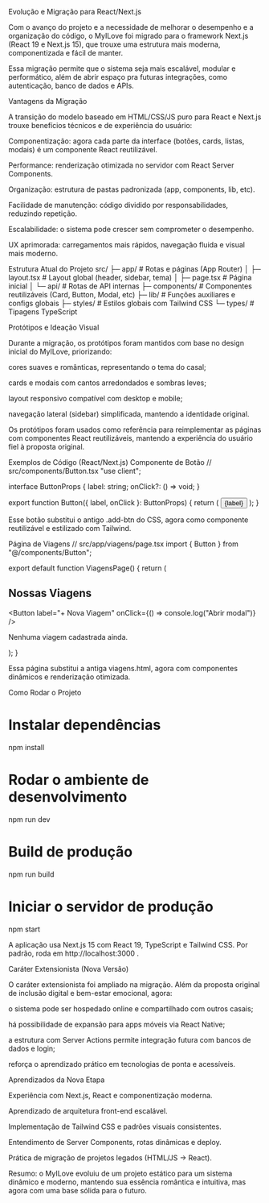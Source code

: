 Evolução e Migração para React/Next.js

Com o avanço do projeto e a necessidade de melhorar o desempenho e a organização do código, o MyILove foi migrado para o framework Next.js (React 19 e Next.js 15), que trouxe uma estrutura mais moderna, componentizada e fácil de manter.

Essa migração permite que o sistema seja mais escalável, modular e performático, além de abrir espaço pra futuras integrações, como autenticação, banco de dados e APIs.

Vantagens da Migração

A transição do modelo baseado em HTML/CSS/JS puro para React e Next.js trouxe benefícios técnicos e de experiência do usuário:

Componentização: agora cada parte da interface (botões, cards, listas, modais) é um componente React reutilizável.

Performance: renderização otimizada no servidor com React Server Components.

Organização: estrutura de pastas padronizada (app, components, lib, etc).

Facilidade de manutenção: código dividido por responsabilidades, reduzindo repetição.

Escalabilidade: o sistema pode crescer sem comprometer o desempenho.

UX aprimorada: carregamentos mais rápidos, navegação fluida e visual mais moderno.

Estrutura Atual do Projeto
src/
 ├─ app/                 # Rotas e páginas (App Router)
 │   ├─ layout.tsx       # Layout global (header, sidebar, tema)
 │   ├─ page.tsx         # Página inicial
 │   └─ api/             # Rotas de API internas
 ├─ components/          # Componentes reutilizáveis (Card, Button, Modal, etc)
 ├─ lib/                 # Funções auxiliares e configs globais
 ├─ styles/              # Estilos globais com Tailwind CSS
 └─ types/               # Tipagens TypeScript

Protótipos e Ideação Visual

Durante a migração, os protótipos foram mantidos com base no design inicial do MyILove, priorizando:

cores suaves e românticas, representando o tema do casal;

cards e modais com cantos arredondados e sombras leves;

layout responsivo compatível com desktop e mobile;

navegação lateral (sidebar) simplificada, mantendo a identidade original.

Os protótipos foram usados como referência para reimplementar as páginas com componentes React reutilizáveis, mantendo a experiência do usuário fiel à proposta original.

Exemplos de Código (React/Next.js)
Componente de Botão
// src/components/Button.tsx
"use client";

interface ButtonProps {
  label: string;
  onClick?: () => void;
}

export function Button({ label, onClick }: ButtonProps) {
  return (
    <button
      onClick={onClick}
      className="bg-pink-500 hover:bg-pink-600 text-white px-4 py-2 rounded-lg shadow-md transition"
    >
      {label}
    </button>
  );
}


Esse botão substitui o antigo .add-btn do CSS, agora como componente reutilizável e estilizado com Tailwind.

Página de Viagens
// src/app/viagens/page.tsx
import { Button } from "@/components/Button";

export default function ViagensPage() {
  return (
    <section className="p-6">
      <div className="flex justify-between items-center mb-6">
        <h2 className="text-2xl font-semibold text-pink-600">Nossas Viagens</h2>
        <Button label="+ Nova Viagem" onClick={() => console.log("Abrir modal")} />
      </div>
      <p className="text-gray-500">Nenhuma viagem cadastrada ainda.</p>
    </section>
  );
}


Essa página substitui a antiga viagens.html, agora com componentes dinâmicos e renderização otimizada.

Como Rodar o Projeto
# Instalar dependências
npm install

# Rodar o ambiente de desenvolvimento
npm run dev

# Build de produção
npm run build

# Iniciar o servidor de produção
npm start


A aplicação usa Next.js 15 com React 19, TypeScript e Tailwind CSS.
Por padrão, roda em http://localhost:3000
.

Caráter Extensionista (Nova Versão)

O caráter extensionista foi ampliado na migração.
Além da proposta original de inclusão digital e bem-estar emocional, agora:

o sistema pode ser hospedado online e compartilhado com outros casais;

há possibilidade de expansão para apps móveis via React Native;

a estrutura com Server Actions permite integração futura com bancos de dados e login;

reforça o aprendizado prático em tecnologias de ponta e acessíveis.

 Aprendizados da Nova Etapa

Experiência com Next.js, React e componentização moderna.

Aprendizado de arquitetura front-end escalável.

Implementação de Tailwind CSS e padrões visuais consistentes.

Entendimento de Server Components, rotas dinâmicas e deploy.

Prática de migração de projetos legados (HTML/JS → React).

 Resumo: o MyILove evoluiu de um projeto estático para um sistema dinâmico e moderno, mantendo sua essência romântica e intuitiva, mas agora com uma base sólida para o futuro.
